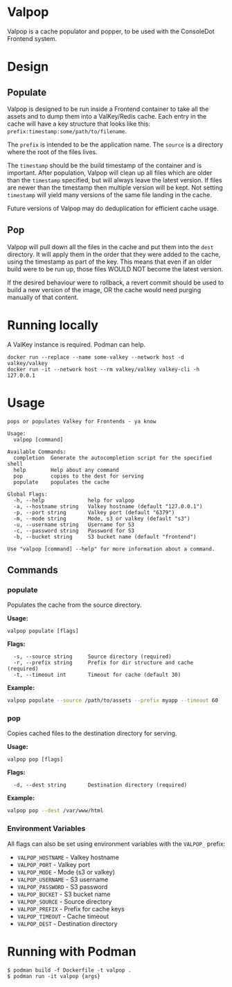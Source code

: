 # Valpop
Valpop is a cache populator and popper, to be used with the ConsoleDot Frontend system.

# Design
## Populate
Valpop is designed to be run inside a Frontend container to take all the assets
and to dump them into a ValKey/Redis cache. Each entry in the cache will have
a key structure that looks like this: `prefix:timestamp:some/path/to/filename`.

The `prefix` is intended to be the application name. The `source` is a directory
where the root of the files lives.

The `timestamp` should be the build timestamp of the container and is important.
After population, Valpop will clean up all files which are older than the `timestamp` specified, but will always leave the latest version. If files are
newer than the timestamp then multiple version will be kept. Not setting `timestamp`
will yield many versions of the same file landing in the cache.

Future versions of Valpop may do deduplication for efficient cache usage.

## Pop
Valpop will pull down all the files in the cache and put them into the `dest`
directory. It will apply them in the order that they were added to the cache,
using the timestamp as part of the key. This means that even if an older build
were to be run up, those files WOULD NOT become the latest version.

If the desired behaviour were to rollback, a revert commit should be used to
build a new version of the image, OR the cache would need purging manually of
that content.

# Running locally
A ValKey instance is required. Podman can help.
```
docker run --replace --name some-valkey --network host -d valkey/valkey
docker run -it --network host --rm valkey/valkey valkey-cli -h 127.0.0.1
```

# Usage
```
pops or populates Valkey for Frontends - ya know

Usage:
  valpop [command]

Available Commands:
  completion  Generate the autocompletion script for the specified shell
  help        Help about any command
  pop         copies to the dest for serving
  populate    populates the cache

Global Flags:
  -h, --help              help for valpop
  -a, --hostname string   Valkey hostname (default "127.0.0.1")
  -p, --port string       Valkey port (default "6379")
  -m, --mode string       Mode, s3 or valkey (default "s3")
  -u, --username string   Username for S3
  -c, --password string   Password for S3
  -b, --bucket string     S3 bucket name (default "frontend")

Use "valpop [command] --help" for more information about a command.
```

## Commands

### populate
Populates the cache from the source directory.

**Usage:**
```
valpop populate [flags]
```

**Flags:**
```
  -s, --source string     Source directory (required)
  -r, --prefix string     Prefix for dir structure and cache (required)
  -t, --timeout int       Timeout for cache (default 30)
```

**Example:**
```bash
valpop populate --source /path/to/assets --prefix myapp --timeout 60
```

### pop
Copies cached files to the destination directory for serving.

**Usage:**
```
valpop pop [flags]
```

**Flags:**
```
  -d, --dest string       Destination directory (required)
```

**Example:**
```bash
valpop pop --dest /var/www/html
```

### Environment Variables
All flags can also be set using environment variables with the `VALPOP_` prefix:

- `VALPOP_HOSTNAME` - Valkey hostname
- `VALPOP_PORT` - Valkey port
- `VALPOP_MODE` - Mode (s3 or valkey)
- `VALPOP_USERNAME` - S3 username
- `VALPOP_PASSWORD` - S3 password
- `VALPOP_BUCKET` - S3 bucket name
- `VALPOP_SOURCE` - Source directory
- `VALPOP_PREFIX` - Prefix for cache keys
- `VALPOP_TIMEOUT` - Cache timeout
- `VALPOP_DEST` - Destination directory

# Running with Podman
```
$ podman build -f Dockerfile -t valpop .
$ podman run -it valpop {args}
```
